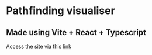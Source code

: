 # Pathfinding visualiser

## Made using Vite + React + Typescript

Access the site via this [link](https://coxy0.github.io/pathfinding/)

